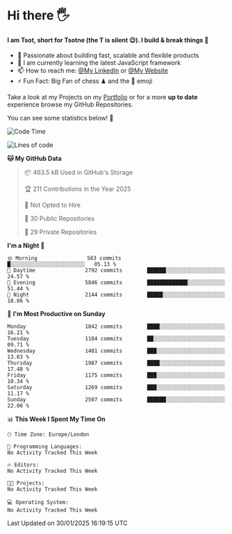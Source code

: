 # Hi there :raised_hand_with_fingers_splayed:
#### I am Tsot, short for Tsotne (the T is silent :wink:). I build & break things :space_invader:
- :telescope: Passionate about building fast, scalable and flexible products
- :seedling: I am currently learning the latest JavaScript framework 
- :mailbox: How to reach me: [@My LinkedIn](https://www.linkedin.com/in/tsotne-gvadzabia/) or [@My Website](https://tsotne.co.uk/contact)
- :zap: Fun Fact: Big Fan of chess ♟ and the 👾 emoji

Take a look at my Projects on my [Portfolio](https://tsotne.co.uk/) or for a more **up to date** experience browse my GitHub Repositories.

You can see some statistics below! :space_invader:
<!--START_SECTION:waka-->
![Code Time](http://img.shields.io/badge/Code%20Time-761%20hrs%202%20mins-blue)

![Lines of code](https://img.shields.io/badge/From%20Hello%20World%20I%27ve%20Written-7.2%20million%20lines%20of%20code-blue)

**🐱 My GitHub Data** 

> 📦 463.5 kB Used in GitHub's Storage 
 > 
> 🏆 211 Contributions in the Year 2025
 > 
> 🚫 Not Opted to Hire
 > 
> 📜 30 Public Repositories 
 > 
> 🔑 29 Private Repositories 
 > 
**I'm a Night 🦉** 

```text
🌞 Morning                583 commits         █░░░░░░░░░░░░░░░░░░░░░░░░   05.13 % 
🌆 Daytime                2792 commits        ██████░░░░░░░░░░░░░░░░░░░   24.57 % 
🌃 Evening                5846 commits        █████████████░░░░░░░░░░░░   51.44 % 
🌙 Night                  2144 commits        █████░░░░░░░░░░░░░░░░░░░░   18.86 % 
```
📅 **I'm Most Productive on Sunday** 

```text
Monday                   1842 commits        ████░░░░░░░░░░░░░░░░░░░░░   16.21 % 
Tuesday                  1104 commits        ██░░░░░░░░░░░░░░░░░░░░░░░   09.71 % 
Wednesday                1481 commits        ███░░░░░░░░░░░░░░░░░░░░░░   13.03 % 
Thursday                 1987 commits        ████░░░░░░░░░░░░░░░░░░░░░   17.48 % 
Friday                   1175 commits        ███░░░░░░░░░░░░░░░░░░░░░░   10.34 % 
Saturday                 1269 commits        ███░░░░░░░░░░░░░░░░░░░░░░   11.17 % 
Sunday                   2507 commits        ██████░░░░░░░░░░░░░░░░░░░   22.06 % 
```


📊 **This Week I Spent My Time On** 

```text
🕑︎ Time Zone: Europe/London

💬 Programming Languages: 
No Activity Tracked This Week

🔥 Editors: 
No Activity Tracked This Week

🐱‍💻 Projects: 
No Activity Tracked This Week

💻 Operating System: 
No Activity Tracked This Week
```


 Last Updated on 30/01/2025 16:19:15 UTC
<!--END_SECTION:waka-->
